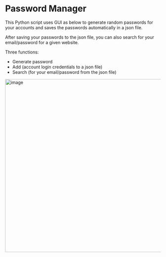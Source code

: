 # Password Manager

This Python script uses GUI as below to generate random passwords for your accounts and saves the passwords automatically in a json file.

After saving your passwords to the json file, you can also search for your email/password for a given website.

Three functions:
* Generate password
* Add (account login credentials to a json file)
* Search (for your email/password from the json file)

<img width="559" alt="image" src="https://user-images.githubusercontent.com/92130978/193488466-bd1d714b-9115-408f-bf66-e938e90e2f27.png">
